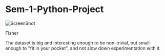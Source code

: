 # Sem-1-Python-Project

![ScreenShot](https://en.wikipedia.org/wiki/File:Kosaciec_szczecinkowaty_Iris_setosa.jpg)

Fisher

The dataset is big and interesting enough to be non-trivial, but small enough to "fit in your pocket", and not slow down experimentation with it




